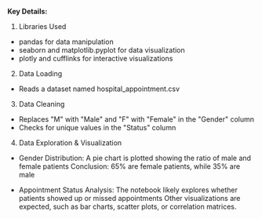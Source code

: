 **Key Details:**
1. Libraries Used
- pandas for data manipulation
- seaborn and matplotlib.pyplot for data visualization
- plotly and cufflinks for interactive visualizations

2. Data Loading
- Reads a dataset named hospital_appointment.csv

3. Data Cleaning
- Replaces "M" with "Male" and "F" with "Female" in the "Gender" column
- Checks for unique values in the "Status" column

4. Data Exploration & Visualization
- Gender Distribution:
   A pie chart is plotted showing the ratio of male and female patients
   Conclusion: 65% are female patients, while 35% are male

- Appointment Status Analysis:
  The notebook likely explores whether patients showed up or missed appointments
  Other visualizations are expected, such as bar charts, scatter plots, or correlation matrices.

